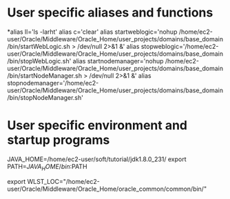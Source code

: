 # User specific aliases and functions
*alias ll='ls -larht'
alias c='clear'
alias startweblogic='nohup /home/ec2-user/Oracle/Middleware/Oracle_Home/user_projects/domains/base_domain/bin/startWebLogic.sh > /dev/null 2>&1 &'
alias stopweblogic='/home/ec2-user/Oracle/Middleware/Oracle_Home/user_projects/domains/base_domain/bin/stopWebLogic.sh'
alias startnodemanager='nohup /home/ec2-user/Oracle/Middleware/Oracle_Home/user_projects/domains/base_domain/bin/startNodeManager.sh  > /dev/null 2>&1 &'
alias stopnodemanager='/home/ec2-user/Oracle/Middleware/Oracle_Home/user_projects/domains/base_domain/bin/stopNodeManager.sh'



# User specific environment and startup programs
JAVA_HOME=/home/ec2-user/soft/tutorial/jdk1.8.0_231/
export PATH=$JAVA_HOME/bin:$PATH

export WLST_LOC="/home/ec2-user/Oracle/Middleware/Oracle_Home/oracle_common/common/bin/"
